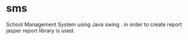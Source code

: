 # sms
School Management System using Java swing . in order to create report jasper report library is used.
